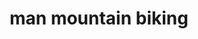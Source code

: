 ---
layout: smileys&emotion
title: man mountain biking
emoji: man_mountain_biking
permalink: 🚵‍♂️.html
image: assets/img/3moji/man_mountain_biking.png
---